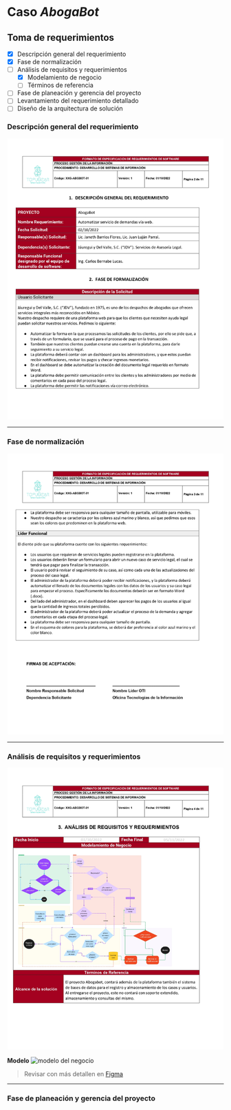 # Caso *AbogaBot*

## Toma de requerimientos
- [x] Descripción general del requerimiento
- [X] Fase de normalización
- [ ] Análisis de requisitos y requerimientos
  - [X] Modelamiento de negocio
  - [ ] Términos de referencia
- [ ] Fase de planeación y gerencia del proyecto
- [ ] Levantamiento del requerimiento detallado
- [ ] Diseño de la arquitectura de solución

### Descripción general del requerimiento
![Descripción del requerimiento](assets/img/1.-Requerimientos_page-0002.jpg)

---
### Fase de normalización
![Fase de normalización](assets/img/1.-Requerimientos_page-0003.jpg)

---
### Análisis de requisitos y requerimientos
![Análisis de requisitos](assets/img/1.-Requerimientos_page-0004.jpg)

**Modelo**
![modelo del negocio](assets/img/Abogabot-modelado.png)
>Revisar con más detallen en [Figma](https://www.figma.com/file/Z3lIEyvq5Hh6lu8tiGGe8D/Modelado-Abogabot?node-id=0%3A1)

---
### Fase de planeación y gerencia del proyecto
